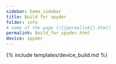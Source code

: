 ```yaml
---
sidebar: home_sidebar
title: Build for spyder
folder: info
# name of the page (/{{permalink}}.html)
permalink: Build_for_spyder.html
device: spyder
---
```

{% include templates/device_build.md %}
